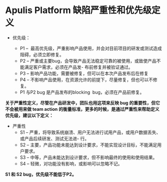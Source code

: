 Apulis Platform 缺陷严重性和优先级定义
=====================================================================================

* 优先级：

    - P1 –  最高优先级，严重影响产品使用，并会对目前项目的研发或测试造成阻碍，必须立即修复。
    - P2 – 严重或主要bug，会导致产品无法稳定可靠的被使用，或致使产品不能满足客户需求，必须在产品发- 布前修复并被验证通过。
    - P3 – 影响产品功能，需要被修复，但可以在本次产品发布后在修复
    - P4 – 不影响产品使用，在资源允许的前提下，尽量修复，但也可以不修复。
    - P1 与P2 bug 是产品发布的blocking  bug，必须在产品前修复。
 

**关于严重性定义，尽管在产品研发中，团队也用这项来反映 bug 的重要性，但它不会被用来做 team action 的衡量标准，更多的时候，是通过严重性来帮助定义优先级，建议以下定义：**
 
* 严重性
    - S1 – 严重，将导致系统崩溃、用户无法进行试用产品，或用户数据丢失、或产品后续研发、测试无法进- 行。
    - S2 – 主要，产品功能未能达到设计要求，不能实现设计目标，不能满足用户要求。
    - S3 – 中等，产品未能达到设计要求，但不影响最终的使用和使用结果。
    - S4 – 轻微，对功能没有影响，或影响可以忽略不记。
 

**S1 和 S2 bug，优先级不能低于P2。**



